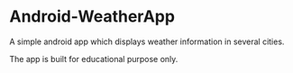 # Android-WeatherApp
A simple android app which displays weather information in several cities.

The app is built for educational purpose only.
